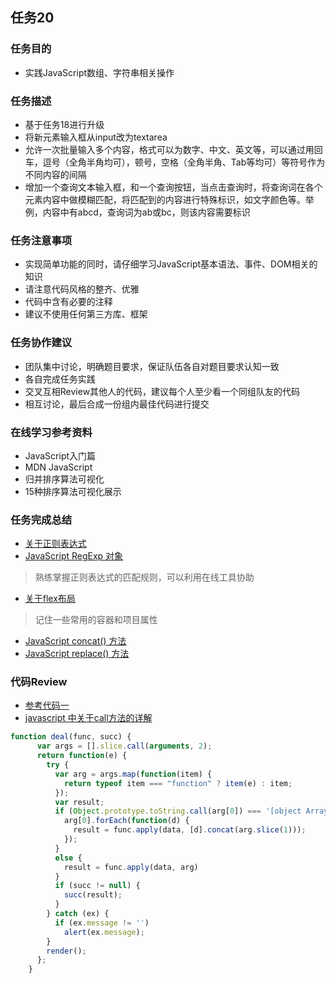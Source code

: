 ## 任务20

### 任务目的

* 实践JavaScript数组、字符串相关操作

### 任务描述

* 基于任务18进行升级
* 将新元素输入框从input改为textarea
* 允许一次批量输入多个内容，格式可以为数字、中文、英文等，可以通过用回车，逗号（全角半角均可），顿号，空格（全角半角、Tab等均可）等符号作为不同内容的间隔
* 增加一个查询文本输入框，和一个查询按钮，当点击查询时，将查询词在各个元素内容中做模糊匹配，将匹配到的内容进行特殊标识，如文字颜色等。举例，内容中有abcd，查询词为ab或bc，则该内容需要标识

### 任务注意事项

* 实现简单功能的同时，请仔细学习JavaScript基本语法、事件、DOM相关的知识
* 请注意代码风格的整齐、优雅
* 代码中含有必要的注释
* 建议不使用任何第三方库、框架

### 任务协作建议

* 团队集中讨论，明确题目要求，保证队伍各自对题目要求认知一致
* 各自完成任务实践
* 交叉互相Review其他人的代码，建议每个人至少看一个同组队友的代码
* 相互讨论，最后合成一份组内最佳代码进行提交

### 在线学习参考资料

* JavaScript入门篇
* MDN JavaScript
* 归并排序算法可视化
* 15种排序算法可视化展示

### 任务完成总结

* [关于正则表达式](http://www.jb51.net/tools/zhengze.htm)
* [JavaScript RegExp 对象](http://www.w3school.com.cn/jsref/jsref_obj_regexp.asp)
> 熟练掌握正则表达式的匹配规则，可以利用在线工具协助

* [关于flex布局](http://www.ruanyifeng.com/blog/2015/07/flex-grammar.html)
> 记住一些常用的容器和项目属性

* [JavaScript concat() 方法](http://www.w3school.com.cn/jsref/jsref_concat_array.asp)
* [JavaScript replace() 方法](http://www.w3school.com.cn/jsref/jsref_replace.asp)

### 代码Review

* [参考代码一](https://github.com/Five-African/task-stage2-final-submission/blob/gh-pages/task20/index.html)
* [javascript 中关于call方法的详解](http://www.cnblogs.com/f-dream/p/4950918.html)

```JavaScript
function deal(func, succ) {
      var args = [].slice.call(arguments, 2);
      return function(e) {
        try {
          var arg = args.map(function(item) {
            return typeof item === "function" ? item(e) : item;
          });
          var result;
          if (Object.prototype.toString.call(arg[0]) === '[object Array]') {
            arg[0].forEach(function(d) {
              result = func.apply(data, [d].concat(arg.slice(1)));
            });
          }
          else {
            result = func.apply(data, arg)
          }
          if (succ != null) {
            succ(result);
          }
        } catch (ex) {
          if (ex.message != '')
            alert(ex.message);
        }
        render();
      };
    }
```

